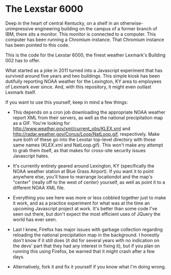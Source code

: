 # The Lexstar 6000

Deep in the heart of central Kentucky, on a shelf in an otherwise-unimpressive engineering building on the campus of a former branch of IBM, there sits a monitor.  This monitor is connected to a computer.  This computer has been running a Chromium instance.  That Chromium instance has been pointed to this code.

This is the code for the Lexstar 6000, the finest weather Lexmark's Building 002 has to offer.

What started as a joke in 2011 turned into a Javascript experiment that has survived around five years and two buildings.  This simple kiosk has been dutifully reporting NOAA weather for the Lexington, KY area to employees of Lexmark ever since.  And, with this repository, it might even outlast Lexmark itself.

If you want to use this yourself, keep in mind a few things:

* This depends on a cron job downloading the appropriate NOAA weather report XML from their servers, as well as the national precipitation map as a GIF.  You're looking for http://www.weather.gov/xml/current_obs/KLEX.xml and http://radar.weather.gov/Conus/Loop/NatLoop.gif, respectively.  Make sure both of these go into the Lexstar top-level directory with those same names (KLEX.xml and NatLoop.gif).  This won't make any attempt to grab them itself, as that makes for cross-site security issues Javascript hates.

* It's currently entirely geared around Lexington, KY (specifically the NOAA weather station at Blue Grass Airport).  If you want it to point anywhere else, you'll have to rearrange locationdot and the map's "center" (really off to the west of center) yourself, as well as point it to a different NOAA XML file.

* Everything you see here was more or less cobbled together just to make it work, and as a practice experiment for what was at the time an upcoming Javascript project at work.  It's better than some code I've seen out there, but don't expect the most efficient uses of JQuery the world has ever seen.

* Last I knew, Firefox has major issues with garbage collection regarding reloading the national precipitation map in the background.  I honestly don't know if it still does (it did for several years with no indication on the devs' part that they had any interest in fixing it), but if you plan on running this using Firefox, be warned that it might crash after a few days.

* Alternatively, fork it and fix it yourself if you know what I'm doing wrong.
